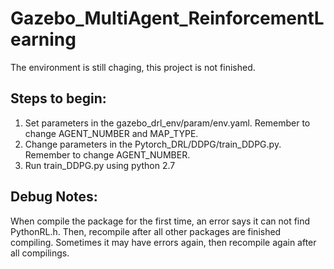 # Gazebo_MultiAgent_ReinforcementLearning
The environment is still chaging, this project is not finished.

## Steps to begin:
1. Set parameters in the gazebo_drl_env/param/env.yaml. Remember to change AGENT_NUMBER and MAP_TYPE.
2. Change parameters in the Pytorch_DRL/DDPG/train_DDPG.py. Remember to change AGENT_NUMBER.
3. Run train_DDPG.py using python 2.7

## Debug Notes:
When compile the package for the first time, an error says it can not find PythonRL.h. Then, recompile after all other packages are finished compiling. Sometimes it may have errors again, then recompile again after all compilings.
